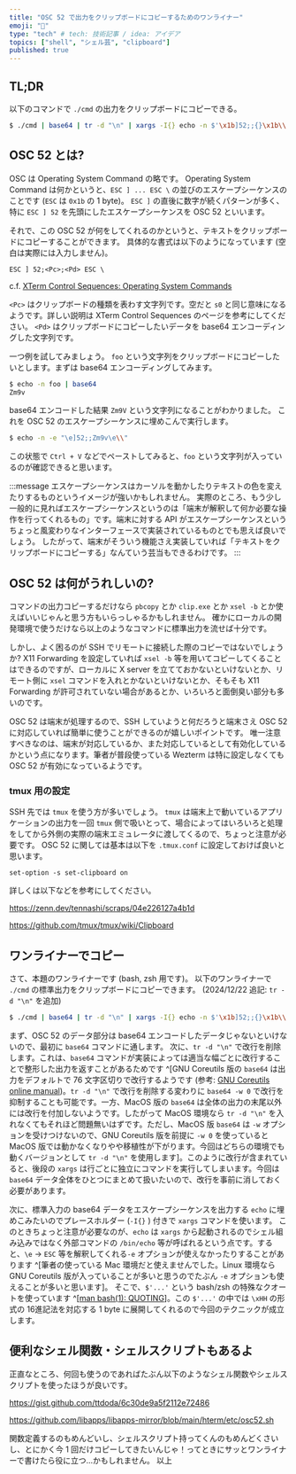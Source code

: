 ```yaml
---
title: "OSC 52 で出力をクリップボードにコピーするためのワンライナー"
emoji: "📎"
type: "tech" # tech: 技術記事 / idea: アイデア
topics: ["shell", "シェル芸", "clipboard"]
published: true
---
```


## TL;DR

以下のコマンドで `./cmd` の出力をクリップボードにコピーできる。

```sh
$ ./cmd | base64 | tr -d "\n" | xargs -I{} echo -n $'\x1b]52;;{}\x1b\\'
```

## OSC 52 とは?

OSC は Operating System Command の略です。
Operating System Command は何かというと、`ESC ] ... ESC \` の並びのエスケープシーケンスのことです (`ESC` は `0x1b` の 1 byte)。
`ESC ]` の直後に数字が続くパターンが多く、特に `ESC ] 52` を先頭にしたエスケープシーケンスを OSC 52 といいます。

それで、この OSC 52 が何をしてくれるのかというと、テキストをクリップボードにコピーすることができます。
具体的な書式は以下のようになっています (空白は実際には入力しません)。

```
ESC ] 52;<Pc>;<Pd> ESC \
```

c.f. [XTerm Control Sequences: Operating System Commands](https://invisible-island.net/xterm/ctlseqs/ctlseqs.html#h3-Operating-System-Commands)

`<Pc>` はクリップボードの種類を表わす文字列です。空だと `s0` と同じ意味になるようです。詳しい説明は XTerm Control Sequences のページを参考にしてください。
`<Pd>` はクリップボードにコピーしたいデータを base64 エンコーディングした文字列です。

一つ例を試してみましょう。
`foo` という文字列をクリップボードにコピーしたいとします。まずは base64 エンコーディングしてみます。

```sh
$ echo -n foo | base64
Zm9v
```

base64 エンコードした結果 `Zm9V` という文字列になることがわかりました。
これを OSC 52 のエスケープシーケンスに埋めこんで実行します。

```sh
$ echo -n -e "\e]52;;Zm9v\e\\"
```

この状態で `Ctrl + V` などでペーストしてみると、`foo` という文字列が入っているのが確認できると思います。

:::message
エスケープシーケンスはカーソルを動かしたりテキストの色を変えたりするものというイメージが強いかもしれません。
実際のところ、もう少し一般的に見ればエスケープシーケンスというのは「端末が解釈して何か必要な操作を行ってくれるもの」です。端末に対する API がエスケープシーケンスというちょっと風変わりなインターフェースで実装されているものとでも思えば良いでしょう。
したがって、端末がそういう機能さえ実装していれば「テキストをクリップボードにコピーする」なんていう芸当もできるわけです。
:::

## OSC 52 は何がうれしいの?

コマンドの出力コピーするだけなら `pbcopy` とか `clip.exe` とか `xsel -b` とか使えばいいじゃんと思う方もいらっしゃるかもしれません。
確かにローカルの開発環境で使うだけなら以上のようなコマンドに標準出力を流せば十分です。

しかし、よく困るのが SSH でリモートに接続した際のコピーではないでしょうか?
X11 Forwarding を設定していれば `xsel -b` 等を用いてコピーしてくることはできるのですが、ローカルに X server を立てておかないといけないとか、リモート側に `xsel` コマンドを入れとかないといけないとか、そもそも X11 Forwarding が許可されていない場合があるとか、いろいろと面倒臭い部分も多いのです。

OSC 52 は端末が処理するので、SSH していようと何だろうと端末さえ OSC 52 に対応していれば簡単に使うことができるのが嬉しいポイントです。
唯一注意すべきなのは、端末が対応しているか、また対応しているとして有効化しているかという点になります。筆者が普段使っている Wezterm は特に設定しなくても OSC 52 が有効になっているようです。

### tmux 用の設定

SSH 先では `tmux` を使う方が多いでしょう。
`tmux` は端末上で動いているアプリケーションの出力を一回 `tmux` 側で吸いとって、場合によってはいろいろと処理をしてから外側の実際の端末エミュレータに渡してくるので、ちょっと注意が必要です。
OSC 52 に関しては基本は以下を `.tmux.conf` に設定しておけば良いと思います。

```
set-option -s set-clipboard on
```

詳しくは以下などを参考にしてください。

https://zenn.dev/tennashi/scraps/04e226127a4b1d

https://github.com/tmux/tmux/wiki/Clipboard

## ワンライナーでコピー

さて、本題のワンライナーです (bash, zsh 用です)。
以下のワンライナーで `./cmd` の標準出力をクリップボードにコピーできます。
(2024/12/22 追記: `tr -d "\n"` を追加)

```sh
$ ./cmd | base64 | tr -d "\n" | xargs -I{} echo -n $'\x1b]52;;{}\x1b\\'
```

まず、OSC 52 のデータ部分は base64 エンコードしたデータじゃないといけないので、最初に `base64` コマンドに通します。
次に、`tr -d "\n"` で改行を削除します。これは、`base64` コマンドが実装によっては適当な幅ごとに改行することで整形した出力を返すことがあるためです ^[GNU Coreutils 版の `base64` は出力をデフォルトで 76 文字区切りで改行するようです (参考: [GNU Coreutils online manual](https://www.gnu.org/software/coreutils/manual/html_node/base64-invocation.html))。`tr -d "\n"` で改行を削除する変わりに `base64 -w 0` で改行を抑制することも可能です。一方、MacOS 版の `base64` は全体の出力の末尾以外には改行を付加しないようです。したがって MacOS 環境なら `tr -d "\n"` を入れなくてもそれほど問題無いはずです。ただし、MacOS 版 `base64` は `-w` オプションを受けつけないので、GNU Coreutils 版を前提に `-w 0` を使っていると MacOS 版では動かなくなりやや移植性が下がります。今回はどちらの環境でも動くバージョンとして `tr -d "\n"` を使用します]。このように改行が含まれていると、後段の `xargs` は行ごとに独立にコマンドを実行してしまいます。今回は `base64` データ全体をひとつにまとめて扱いたいので、改行を事前に消しておく必要があります。

次に、標準入力の base64 データをエスケープシーケンスを出力する `echo` に埋めこみたいのでプレースホルダー (`-I{}` ) 付きで `xargs` コマンドを使います。
このときちょっと注意が必要なのが、`echo` は `xargs` から起動されるのでシェル組み込みではなく外部コマンドの `/bin/echo` 等が呼ばれるという点です。すると、`\e` -> `ESC` 等を解釈してくれる`-e` オプションが使えなかったりすることがあります ^[筆者の使っている Mac 環境だと使えませんでした。Linux 環境なら GNU Coreutils 版が入っていることが多いと思うのでたぶん `-e` オプションも使えることが多いと思います]。
そこで、`$'...'` という bash/zsh の特殊なクオートを使っています ^[[man bash(1): QUOTING](https://www.man7.org/linux/man-pages/man1/bash.1.html#QUOTING)]。この `$'...'` の中では `\xHH` の形式の 16進記法を対応する 1 byte に展開してくれるので今回のテクニックが成立します。

## 便利なシェル関数・シェルスクリプトもあるよ

正直なところ、何回も使うのであればたぶん以下のようなシェル関数やシェルスクリプトを使ったほうが良いです。

https://gist.github.com/ttdoda/6c30de9a5f2112e72486

https://github.com/libapps/libapps-mirror/blob/main/hterm/etc/osc52.sh

関数定義するのもめんどいし、シェルスクリプト持ってくんのもめんどくさいし、とにかく今 1 回だけコピーしてきたいんじゃ！ってときにサッとワンライナーで書けたら役に立つ...かもしれません。
以上
